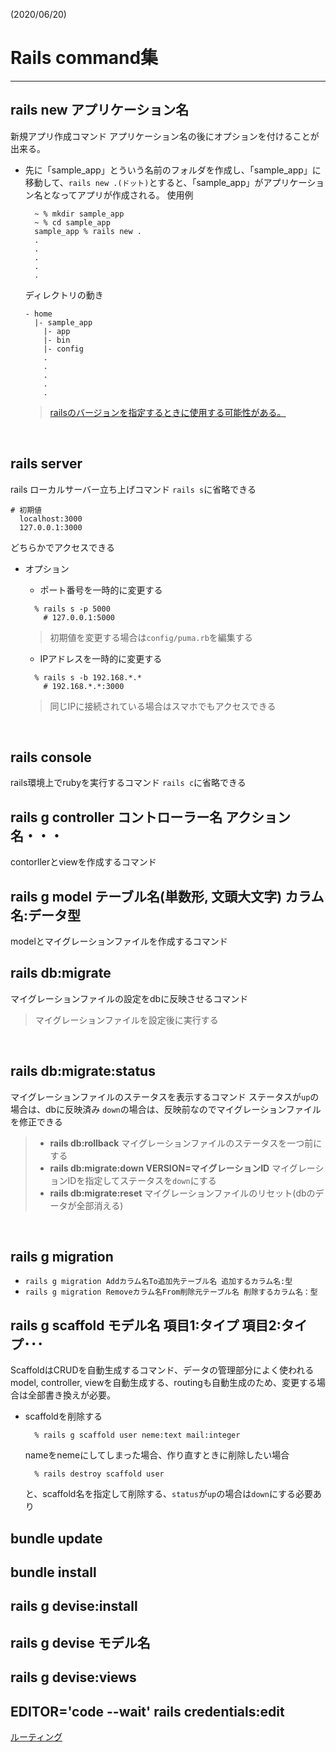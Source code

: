 (2020/06/20)

# Rails command集
---
## **rails new アプリケーション名**
  新規アプリ作成コマンド
  アプリケーション名の後にオプションを付けることが出来る。
  - 先に「sample_app」とういう名前のフォルダを作成し、「sample_app」に移動して、`rails new .(ドット)`とすると、「sample_app」がアプリケーション名となってアプリが作成される。
    使用例
    ```shell
      ~ % mkdir sample_app
      ~ % cd sample_app
      sample_app % rails new .
      .
      .
      .
      .
      .
    ```
    ディレクトリの動き
    ```
    - home
      |- sample_app
        |- app
        |- bin
        |- config
        .
        .
        .
        .
        .
    ```
    > [railsのバージョンを指定するときに使用する可能性がある。](http://blowitech.hatenablog.jp/entry/2016/11/15/094636)

<br>

## **rails server**
  rails ローカルサーバー立ち上げコマンド
  `rails s`に省略できる
  ```shell
  # 初期値
    localhost:3000
    127.0.0.1:3000
  ```
  どちらかでアクセスできる
  - オプション
    - ポート番号を一時的に変更する
    ``` shell
      % rails s -p 5000
        # 127.0.0.1:5000
    ```
    > 初期値を変更する場合は`config/puma.rb`を編集する

    - IPアドレスを一時的に変更する
    ```shell
      % rails s -b 192.168.*.*
        # 192.168.*.*:3000
    ```
    > 同じIPに接続されている場合はスマホでもアクセスできる

<br>

## **rails console**
  rails環境上でrubyを実行するコマンド
  `rails c`に省略できる
<br>

## **rails g controller コントローラー名 アクション名・・・**
  contorllerとviewを作成するコマンド
<br>

## **rails g model テーブル名(単数形, 文頭大文字) カラム名:データ型**
  modelとマイグレーションファイルを作成するコマンド
<br>

## **rails db:migrate**
  マイグレーションファイルの設定をdbに反映させるコマンド
  > マイグレーションファイルを設定後に実行する

<br>


## **rails db:migrate:status**
  マイグレーションファイルのステータスを表示するコマンド
  ステータスが`up`の場合は、dbに反映済み
  `down`の場合は、反映前なのでマイグレーションファイルを修正できる
  >- **rails db:rollback**
  マイグレーションファイルのステータスを一つ前にする
  >- **rails db:migrate:down VERSION=マイグレーションID**
  マイグレーションIDを指定してステータスを`down`にする
  >- **rails db:migrate:reset**
  マイグレーションファイルのリセット(dbのデータが全部消える)
<br>

## rails g migration
- `rails g migration Addカラム名To追加先テーブル名 追加するカラム名:型`
- `rails g migration Removeカラム名From削除元テーブル名 削除するカラム名：型`


## **rails g scaffold モデル名 項目1:タイプ 項目2:タイプ･･･**
  ScaffoldはCRUDを自動生成するコマンド、データの管理部分によく使われる
  model, controller, viewを自動生成する、routingも自動生成のため、変更する場合は全部書き換えが必要。
  - scaffoldを削除する
    ```shell
      % rails g scaffold user neme:text mail:integer
    ```
    nameをnemeにしてしまった場合、作り直すときに削除したい場合
    ``` shell
      % rails destroy scaffold user
    ```
    と、scaffold名を指定して削除する、`status`が`up`の場合は`down`にする必要あり

## bundle update

## bundle install

## rails g devise:install

## rails g devise モデル名

## rails g devise:views

## EDITOR='code --wait' rails credentials:edit



[ルーティング](http://localhost:3000/rails/info/routes)
